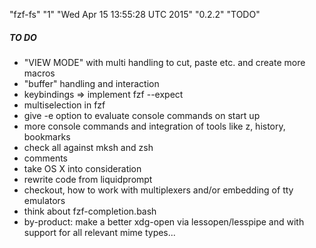 "fzf-fs" "1" "Wed Apr 15 13:55:28 UTC 2015" "0.2.2" "TODO"

##### TO DO

- "VIEW MODE" with multi handling to cut, paste etc. and create more macros
- "buffer" handling and interaction
- keybindings => implement fzf --expect
- multiselection in fzf
- give -e option to evaluate console commands on start up
- more console commands and integration of tools like z, history, bookmarks
- check all against mksh and zsh
- comments
- take OS X into consideration
- rewrite code from liquidprompt
- checkout, how to work with multiplexers and/or embedding of tty emulators
- think about fzf-completion.bash
- by-product: make a better xdg-open via lessopen/lesspipe and with support for all relevant mime types...

